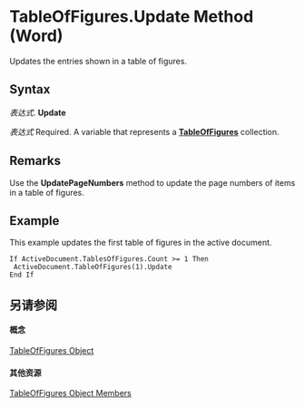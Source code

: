 
# TableOfFigures.Update Method (Word)

Updates the entries shown in a table of figures.


## Syntax

 _表达式_. **Update**

 _表达式_ Required. A variable that represents a **[TableOfFigures](0a93d274-cd2e-3d65-48bc-b8fea84ff268.md)** collection.


## Remarks

 Use the **UpdatePageNumbers** method to update the page numbers of items in a table of figures.


## Example

This example updates the first table of figures in the active document.


```
If ActiveDocument.TablesOfFigures.Count >= 1 Then 
 ActiveDocument.TableOfFigures(1).Update 
End If
```


## 另请参阅


#### 概念


[TableOfFigures Object](0a93d274-cd2e-3d65-48bc-b8fea84ff268.md)
#### 其他资源


[TableOfFigures Object Members](http://msdn.microsoft.com/library/14c3e2a0-1306-742e-63a8-beeef8c2abd8%28Office.15%29.aspx)